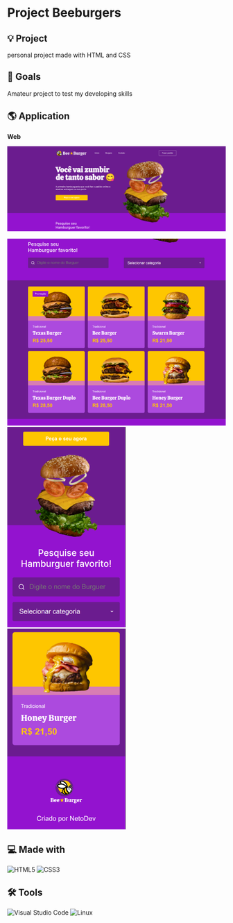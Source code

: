 # Project Beeburgers

## 💡 Project
personal project made with HTML and CSS

## 🎯 Goals
Amateur project to test my developing skills

## 🌎 Application

**Web**

<img src=".github/beeproject.png" width="908" height="auto">
<p float="left">
  <img src=".github/tablet2.png" width="900 height="auto">
<img src=".github/bee1.png" width="273" height="auto">
<img src=".github/bee2.png" width="273" height="auto">
</p>

## 💻 Made with
![HTML5](https://img.shields.io/badge/html5-%23E34F26.svg?style=for-the-badge&logo=html5&logoColor=white)
![CSS3](https://img.shields.io/badge/css3-%231572B6.svg?style=for-the-badge&logo=css3&logoColor=white)

## 🛠️ Tools
![Visual Studio Code](https://img.shields.io/badge/Visual%20Studio%20Code-0078d7.svg?style=for-the-badge&logo=visual-studio-code&logoColor=white)
![Linux](https://img.shields.io/badge/Linux-FCC624?style=for-the-badge&logo=linux&logoColor=black)
